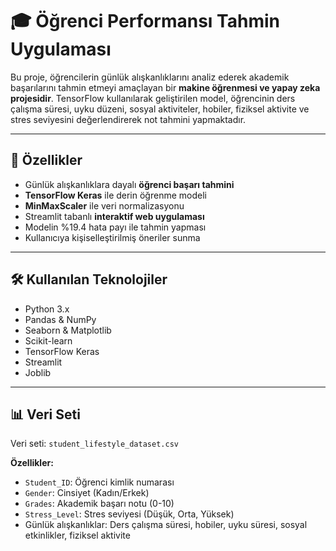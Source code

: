 # 🎓 Öğrenci Performansı Tahmin Uygulaması

Bu proje, öğrencilerin günlük alışkanlıklarını analiz ederek akademik başarılarını tahmin etmeyi amaçlayan bir **makine öğrenmesi ve yapay zeka projesidir**. TensorFlow kullanılarak geliştirilen model, öğrencinin ders çalışma süresi, uyku düzeni, sosyal aktiviteler, hobiler, fiziksel aktivite ve stres seviyesini değerlendirerek not tahmini yapmaktadır.

---

## 📌 Özellikler

- Günlük alışkanlıklara dayalı **öğrenci başarı tahmini**
- **TensorFlow Keras** ile derin öğrenme modeli
- **MinMaxScaler** ile veri normalizasyonu
- Streamlit tabanlı **interaktif web uygulaması**
- Modelin %19.4 hata payı ile tahmin yapması
- Kullanıcıya kişiselleştirilmiş öneriler sunma

---

## 🛠 Kullanılan Teknolojiler

- Python 3.x  
- Pandas & NumPy  
- Seaborn & Matplotlib  
- Scikit-learn  
- TensorFlow Keras  
- Streamlit  
- Joblib  

---

## 📊 Veri Seti

Veri seti: `student_lifestyle_dataset.csv`  

**Özellikler:**
- `Student_ID`: Öğrenci kimlik numarası  
- `Gender`: Cinsiyet (Kadın/Erkek)  
- `Grades`: Akademik başarı notu (0-10)  
- `Stress_Level`: Stres seviyesi (Düşük, Orta, Yüksek)  
- Günlük alışkanlıklar: Ders çalışma süresi, hobiler, uyku süresi, sosyal etkinlikler, fiziksel aktivite  


